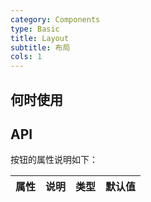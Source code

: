 ```yaml
---
category: Components
type: Basic
title: Layout
subtitle: 布局
cols: 1
---
```



## 何时使用


## API


按钮的属性说明如下：

属性 | 说明 | 类型 | 默认值
-----|-----|-----|------

